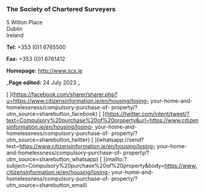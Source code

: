 ###  The Society of Chartered Surveyers

5 Wilton Place  
Dublin  
Ireland

**Tel:** +353 (0)1 6765500

**Fax:** +353 (0)1 6761412

**Homepage:** [ http://www.scs.ie ](http://www.scs.ie)

_**Page edited:** 24 July 2023 _

[
](https://facebook.com/sharer/sharer.php?u=https://www.citizensinformation.ie/en/housing/losing-
your-home-and-homelessness/compulsory-purchase-of-
property/?utm_source=sharebutton_facebook) [
](https://twitter.com/intent/tweet/?text=Compulsory%20purchase%20of%20property&url=https://www.citizensinformation.ie/en/housing/losing-
your-home-and-homelessness/compulsory-purchase-of-
property/?utm_source=sharebutton_twitter) [
](whatsapp://send?text=https://www.citizensinformation.ie/en/housing/losing-
your-home-and-homelessness/compulsory-purchase-of-
property/?utm_source=sharebutton_whatsapp) [
](mailto:?subject=Compulsory%20purchase%20of%20property&body=https://www.citizensinformation.ie/en/housing/losing-
your-home-and-homelessness/compulsory-purchase-of-
property/?utm_source=sharebutton_email) [ ](javascript:void\(0\))
